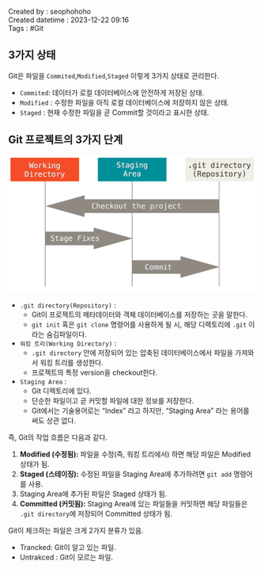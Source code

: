 Created by : seophohoho  
Created datetime : 2023-12-22 09:16  
Tags :  #Git 
## 3가지 상태
Git은 파일을 `Commited`,`Modified`,`Staged` 이렇게 3가지 상태로 관리한다.
- `Commited`: 데이터가 로컬 데이터베이스에 안전하게 저장된 상태.
- `Modified` : 수정한 파일을 아직 로컬 데이터베이스에 저장하지 않은 상태.
- `Staged` : 현재 수정한 파일을 곧 Commit할 것이라고 표시한 상태.
## Git 프로젝트의 3가지 단계
![git_structure](./img/git_structure.png)
- `.git directory(Repository)` : 
	- Git이 프로젝트의 메타데이터와 객체 데이터베이스를 저장하는 곳을 말한다.
	- `git init` 혹은 `git clone` 명령어를 사용하게 될 시, 해당 디렉토리에 `.git` 이라는 숨김파일이다.
- `워킹 트리(Working Directory)` :
	- `.git directory` 안에 저장되어 있는 압축된 데이터베이스에서 파일을 가져와서 워킹 트리를 생성한다.
	- 프로젝트의 특정 version을 checkout한다.
- `Staging Area` :
	- Git 디렉토리에 있다. 
	- 단순한 파일이고 곧 커밋할 파일에 대한 정보를 저장한다. 
	- Git에서는 기술용어로는 “Index” 라고 하지만, “Staging Area” 라는 용어를 써도 상관 없다.

즉, Git의 작업 흐름은 다음과 같다.
1. **Modified (수정됨):** 파일을 수정(즉, 워킹 트리에서) 하면 해당 파일은 Modified 상태가 됨.
2. **Staged (스테이징):** 수정된 파일을 Staging Area에 추가하려면 `git add` 명령어를 사용.
3. Staging Area에 추가된 파일은 Staged 상태가 됨.
4. **Committed (커밋됨):** Staging Area에 있는 파일들을 커밋하면 해당 파일들은 `.git directory`에 저장되어 Committed 상태가 됨.

Git이 체크하는 파일은 크게 2가지 분류가 있음.
- Trancked: Git이 알고 있는 파일.
- Untrakced : Git이 모르는 파일.